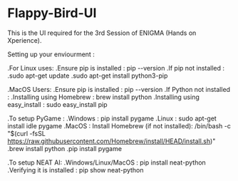 # Flappy-Bird-UI
This is the UI required for the 3rd Session of ENIGMA (Hands on Xperience).

Setting up your enviourment : 

.For Linux uses:
	.Ensure pip is installed : pip --version
	.If pip not installed :   
	.sudo apt-get update
	.sudo apt-get install python3-pip

.MacOS Users:
	.Ensure pip is installed : pip --version
	.If Python not installed : 
	.Installing using Homebrew : brew install python
	.Installing using easy_install : sudo easy_install pip
      


.To setup PyGame : 
	.Windows : pip install pygame
	.Linux : sudo apt-get install idle pygame
	.MacOS : 
		Install Homebrew (if not installed): /bin/bash -c "$(curl -fsSL https://raw.githubusercontent.com/Homebrew/install/HEAD/install.sh)"
		.brew install python
		.pip install pygame

.To setup NEAT AI:
	.Windows/Linux/MacOS : pip install neat-python
	.Verifying it is installed : pip show neat-python
